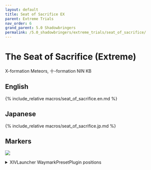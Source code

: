 ```yaml
---
layout: default
title: Seat of Sacrifice EX
parent: Extreme Trials
nav_order: 6
grand_parent: 5.0 Shadowbringers
permalink: /5.0_shadowbringers/extreme_trials/seat_of_sacrifice/
---
```


# The Seat of Sacrifice (Extreme)

X-formation Meteors, 十-formation NIN KB

## English

{% include_relative macros/seat_of_sacrifice.en.md %}

## Japanese

{% include_relative macros/seat_of_sacrifice.jp.md %}

## Markers

![]({{site.baseurl}}/images/5.0_shadowbringers/seat_of_sacrifice/markers.jpg)
<details markdown=block>
<summary>XIVLauncher WaymarkPresetPlugin positions</summary>

```json
{
  "Name":"Seat of Sacrifice EX",
  "MapID":739,
  "A":{"X":100.0,"Y":0.0,"Z":81.5,"ID":0,"Active":true},
  "B":{"X":118.5,"Y":0.0,"Z":100.0,"ID":1,"Active":true},
  "C":{"X":100.0,"Y":0.0,"Z":118.5,"ID":2,"Active":true},
  "D":{"X":81.5,"Y":0.0,"Z":100.0,"ID":3,"Active":true},
  "One":{"X":93.5,"Y":0.0,"Z":100.0,"ID":4,"Active":true},
  "Two":{"X":106.5,"Y":0.0,"Z":100.0,"ID":5,"Active":true},
  "Three":{"X":100.0,"Y":0.0,"Z":111.5,"ID":6,"Active":true},
  "Four":{"X":0.0,"Y":0.0,"Z":0.0,"ID":7,"Active":false}
}
```

</details>

<script data-goatcounter="https://xivjpraids.goatcounter.com/count"
        async src="//gc.zgo.at/count.js"></script>
